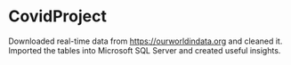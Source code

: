 # CovidProject
Downloaded real-time data from https://ourworldindata.org and cleaned it. 
Imported the tables into Microsoft SQL Server and created useful insights.
